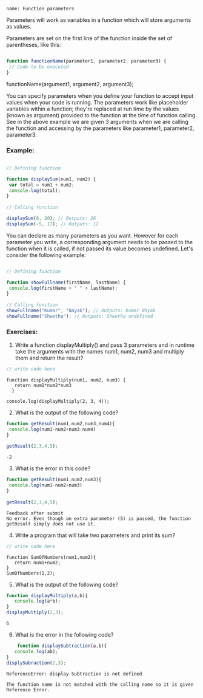 ```ngMeta
name: Function parameters
```

Parameters will work as variables in a function which will store arguments as values. 

Parameters are set on the first line of the function inside the set of parentheses, like this:

```javascript

function functionName(parameter1, parameter2, parameter3) {
 // Code to be executed
}

```

functionName(argument1, argument2, argument3);
 
You can specify parameters when you define your function to accept input values when your code is running. The parameters work like placeholder variables within a function; they're replaced at run time by the values (known as argument) provided to the function at the time of function calling. See  in the above example we are given 3 arguments when we are calling the function and accessing by the parameters like parameter1, parameter2, parameter3.

### Example:

```javascript

// Defining function

function displaySum(num1, num2) {
 var total = num1 + num2;
 console.log(total);
}
 
// Calling function

displaySum(6, 20); // 0utputs: 26
displaySum(-5, 17); // 0utputs: 12

```

You can declare as many parameters as you want. However for each parameter you write, a corresponding argument needs to be passed to the function when it is called, if not passed its value becomes undefined. Let's consider the following example:

```javascript

// Defining function

function showFullname(firstName, lastName) {
 console.log(firstName + " " + lastName);
}
 
// Calling function
showFullname("Kumar", "Nayak"); // 0utputs: Kumar Nayak
showFullname("Shwetha"); // 0utputs: Shwetha undefined

```


### Exercises:

1. Write a function displayMultiply() and pass 3 parameters and in runtime take the arguments with the names num1, num2, num3 and multiply them and return the result?

```javascript
// write code here
```

```solution
function displayMultiply(num1, num2, num3) {
   return num1*num2*num3
  }
  
console.log(displayMultiply(2, 3, 4));
```

2. What is the output of the following code?

```javascript
function getResult(num1,num2,num3,num4){
 console.log(num1-num2+num3-num4)
}
 
getResult(2,3,4,5);
```

```solution
-2
```

3. What is the error in this code?
```javascript
function getResult(num1,num2,num3){
 console.log(num1-num2+num3)
}
 
getResult(2,3,4,5);
```

```solution
Feedback after submit
No error. Even though an extra parameter (5) is passed, the function getResult simply does not use it.	
```
4. Write a program that will take two parameters and print its sum?

```javascript
// write code here
```

```solution
function SumOfNumbers(num1,num2){
   return num1+num2;
}
SumOfNumbers(1,2);
 ```
5. What is the output of the following code?
```javascript
function displayMultiply(a,b){
   console.log(a*b);
}
displayMultiply(2,3);
```

```solution
6
```

6. What is the error in the following code?
```javascript
	function displaySubtraction(a,b){
   console.log(ab);
}
displySubraction(2,3);
```

```solution
ReferenceError: display Subtraction is not defined

The function name is not matched with the calling name so it is given Reference Error.
```


